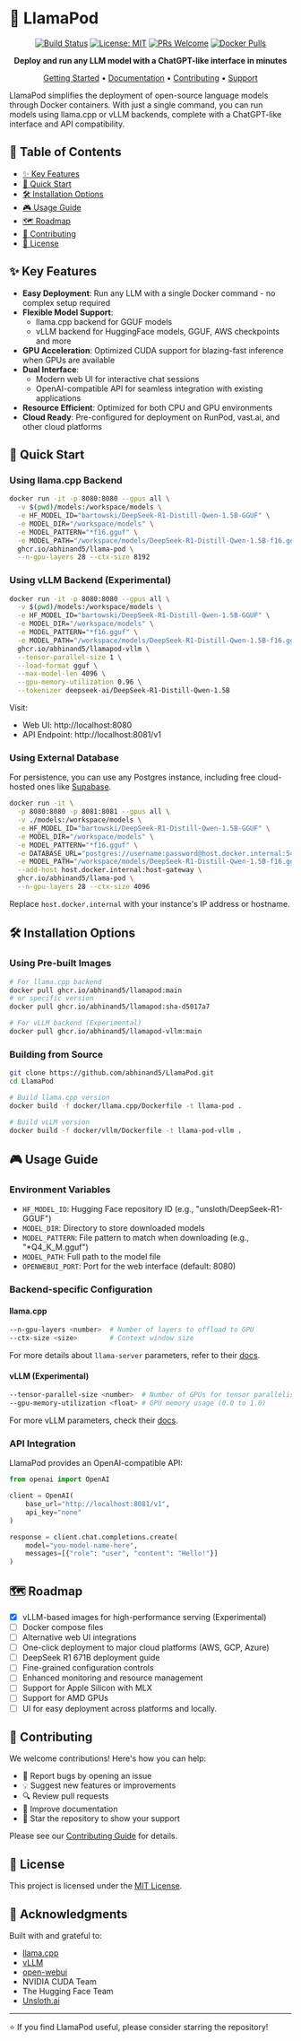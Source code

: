 # 🦙 LlamaPod

<div align="center">

[![Build Status](https://github.com/abhinand5/LlamaPod/actions/workflows/docker-build.yml/badge.svg)](https://github.com/abhinand5/LlamaPod/actions)
[![License: MIT](https://img.shields.io/badge/License-MIT-yellow.svg)](https://opensource.org/licenses/MIT)
[![PRs Welcome](https://img.shields.io/badge/PRs-welcome-brightgreen.svg)](https://makeapullrequest.com)
[![Docker Pulls](https://img.shields.io/docker/pulls/abhinand5/llama-pod)](https://github.com/abhinand5/LlamaPod/pkgs/container/llama-pod)

**Deploy and run any LLM model with a ChatGPT-like interface in minutes**

[Getting Started](#-quick-start) •
[Documentation](#-installation-options) •
[Contributing](#-contributing) •
[Support](#-support--community)

</div>

LlamaPod simplifies the deployment of open-source language models through Docker containers. With just a single command, you can run models using llama.cpp or vLLM backends, complete with a ChatGPT-like interface and API compatibility.

## 📌 Table of Contents
- [✨ Key Features](#-key-features)
- [🚀 Quick Start](#-quick-start)
- [🛠️ Installation Options](#️-installation-options)
- [🎮 Usage Guide](#-usage-guide)
- [🗺️ Roadmap](#️-roadmap)
- [🤝 Contributing](#-contributing)
- [📝 License](#-license)

## ✨ Key Features

- **Easy Deployment**: Run any LLM with a single Docker command - no complex setup required
- **Flexible Model Support**: 
  - llama.cpp backend for GGUF models
  - vLLM backend for HuggingFace models, GGUF, AWS checkpoints and more
- **GPU Acceleration**: Optimized CUDA support for blazing-fast inference when GPUs are available
- **Dual Interface**: 
  - Modern web UI for interactive chat sessions
  - OpenAI-compatible API for seamless integration with existing applications
- **Resource Efficient**: Optimized for both CPU and GPU environments
- **Cloud Ready**: Pre-configured for deployment on RunPod, vast.ai, and other cloud platforms

## 🚀 Quick Start

### Using llama.cpp Backend

```bash
docker run -it -p 8080:8080 --gpus all \
  -v $(pwd)/models:/workspace/models \
  -e HF_MODEL_ID="bartowski/DeepSeek-R1-Distill-Qwen-1.5B-GGUF" \
  -e MODEL_DIR="/workspace/models" \
  -e MODEL_PATTERN="*f16.gguf" \
  -e MODEL_PATH="/workspace/models/DeepSeek-R1-Distill-Qwen-1.5B-f16.gguf" \
  ghcr.io/abhinand5/llama-pod \
  --n-gpu-layers 28 --ctx-size 8192
```

### Using vLLM Backend (Experimental)

```bash
docker run -it -p 8080:8080 --gpus all \
  -v $(pwd)/models:/workspace/models \
  -e HF_MODEL_ID="bartowski/DeepSeek-R1-Distill-Qwen-1.5B-GGUF" \
  -e MODEL_DIR="/workspace/models" \
  -e MODEL_PATTERN="*f16.gguf" \
  -e MODEL_PATH="/workspace/models/DeepSeek-R1-Distill-Qwen-1.5B-f16.gguf" \
  ghcr.io/abhinand5/llamapod-vllm \
  --tensor-parallel-size 1 \
  --load-format gguf \
  --max-model-len 4096 \
  --gpu-memory-utilization 0.96 \
  --tokenizer deepseek-ai/DeepSeek-R1-Distill-Qwen-1.5B
```

Visit:
- Web UI: http://localhost:8080
- API Endpoint: http://localhost:8081/v1

### Using External Database

For persistence, you can use any Postgres instance, including free cloud-hosted ones like [Supabase](https://supabase.com/docs/guides/database/overview).

```bash
docker run -it \
  -p 8080:8080 -p 8081:8081 --gpus all \
  -v ./models:/workspace/models \
  -e HF_MODEL_ID="bartowski/DeepSeek-R1-Distill-Qwen-1.5B-GGUF" \
  -e MODEL_DIR="/workspace/models" \
  -e MODEL_PATTERN="*f16.gguf" \
  -e DATABASE_URL="postgres://username:password@host.docker.internal:5432/openwebui" \
  -e MODEL_PATH="/workspace/models/DeepSeek-R1-Distill-Qwen-1.5B-f16.gguf" \
  --add-host host.docker.internal:host-gateway \
  ghcr.io/abhinand5/llama-pod \
  --n-gpu-layers 28 --ctx-size 4096
```

Replace `host.docker.internal` with your instance's IP address or hostname.

## 🛠️ Installation Options

### Using Pre-built Images

```bash
# For llama.cpp backend
docker pull ghcr.io/abhinand5/llamapod:main
# or specific version
docker pull ghcr.io/abhinand5/llamapod:sha-d5017a7

# For vLLM backend (Experimental)
docker pull ghcr.io/abhinand5/llamapod-vllm:main
```

### Building from Source

```bash
git clone https://github.com/abhinand5/LlamaPod.git
cd LlamaPod

# Build llama.cpp version
docker build -f docker/llama.cpp/Dockerfile -t llama-pod .

# Build vLLM version
docker build -f docker/vllm/Dockerfile -t llama-pod-vllm .
```

## 🎮 Usage Guide

### Environment Variables

- `HF_MODEL_ID`: Hugging Face repository ID (e.g., "unsloth/DeepSeek-R1-GGUF")
- `MODEL_DIR`: Directory to store downloaded models
- `MODEL_PATTERN`: File pattern to match when downloading (e.g., "*Q4_K_M.gguf")
- `MODEL_PATH`: Full path to the model file
- `OPENWEBUI_PORT`: Port for the web interface (default: 8080)

### Backend-specific Configuration

#### llama.cpp
```bash
--n-gpu-layers <number>  # Number of layers to offload to GPU
--ctx-size <size>        # Context window size
```
For more details about `llama-server` parameters, refer to their [docs](https://github.com/ggerganov/llama.cpp/blob/master/examples/server/README.md).

#### vLLM (Experimental)
```bash
--tensor-parallel-size <number>  # Number of GPUs for tensor parallelism
--gpu-memory-utilization <float> # GPU memory usage (0.0 to 1.0)
```
For more vLLM parameters, check their [docs](https://docs.vllm.ai/en/latest/serving/openai_compatible_server.html#cli-reference).

### API Integration

LlamaPod provides an OpenAI-compatible API:

```python
from openai import OpenAI

client = OpenAI(
    base_url="http://localhost:8081/v1",
    api_key="none"
)

response = client.chat.completions.create(
    model="you-model-name-here",
    messages=[{"role": "user", "content": "Hello!"}]
)
```

## 🗺️ Roadmap

- [x] vLLM-based images for high-performance serving (Experimental)
- [ ] Docker compose files
- [ ] Alternative web UI integrations
- [ ] One-click deployment to major cloud platforms (AWS, GCP, Azure)
- [ ] DeepSeek R1 671B deployment guide
- [ ] Fine-grained configuration controls
- [ ] Enhanced monitoring and resource management
- [ ] Support for Apple Silicon with MLX
- [ ] Support for AMD GPUs
- [ ] UI for easy deployment across platforms and locally.

## 🤝 Contributing

We welcome contributions! Here's how you can help:

- 🐛 Report bugs by opening an issue
- 💡 Suggest new features or improvements
- 🔍 Review pull requests
- 📖 Improve documentation
- 🌟 Star the repository to show your support

Please see our [Contributing Guide](CONTRIBUTING.md) for details.

## 📝 License

This project is licensed under the [MIT License](LICENSE).

## 🙏 Acknowledgments

Built with and grateful to:
- [llama.cpp](https://github.com/ggerganov/llama.cpp)
- [vLLM](https://github.com/vllm-project/vllm)
- [open-webui](https://github.com/open-webui/open-webui)
- NVIDIA CUDA Team
- The Hugging Face Team
- [Unsloth.ai](https://unsloth.ai/)

---

⭐ If you find LlamaPod useful, please consider starring the repository!

